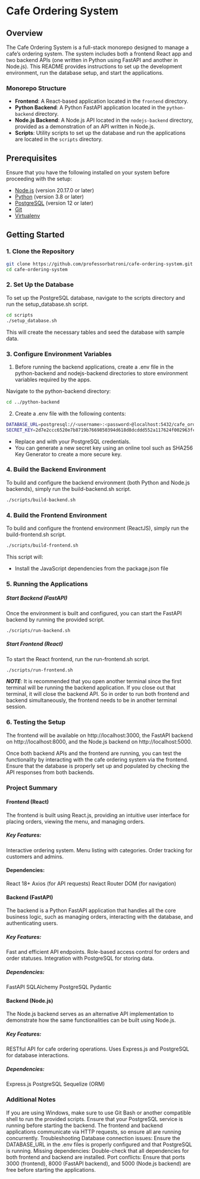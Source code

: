 # Cafe Ordering System

## Overview

The Cafe Ordering System is a full-stack monorepo designed to manage a cafe’s ordering system. The system includes both a frontend React app and two backend APIs (one written in Python using FastAPI and another in Node.js). This README provides instructions to set up the development environment, run the database setup, and start the applications.

### Monorepo Structure

- **Frontend**: A React-based application located in the `frontend` directory.
- **Python Backend**: A Python FastAPI application located in the `python-backend` directory.
- **Node.js Backend**: A Node.js API located in the `nodejs-backend` directory, provided as a demonstration of an API written in Node.js.
- **Scripts**: Utility scripts to set up the database and run the applications are located in the `scripts` directory.

## Prerequisites

Ensure that you have the following installed on your system before proceeding with the setup:

- [Node.js](https://nodejs.org/) (version 20.17.0 or later)
- [Python](https://www.python.org/downloads/) (version 3.8 or later)
- [PostgreSQL](https://www.postgresql.org/download/) (version 12 or later)
- [Git](https://git-scm.com/)
- [Virtualenv](https://virtualenv.pypa.io/en/stable/)

## Getting Started

### 1. Clone the Repository

```bash
git clone https://github.com/professorbatroni/cafe-ordering-system.git
cd cafe-ordering-system
```

### 2. Set Up the Database
To set up the PostgreSQL database, navigate to the scripts directory and run the setup_database.sh script.

```bash
cd scripts
./setup_database.sh
```

This will create the necessary tables and seed the database with sample data.

### 3. Configure Environment Variables
1.  Before running the backend applications, create a .env file in the python-backend and nodejs-backend directories to store environment variables required by the apps.

Navigate to the python-backend directory:

```bash
cd ../python-backend
```

2. Create a .env file with the following contents:

```bash
DATABASE_URL=postgresql://<username>:<password>@localhost:5432/cafe_ordering_system
SECRET_KEY=2d7e2ccc6520e7b8719b7669850394d618d8dcddd552a117624f002963fce697
```

-   Replace <username> and <password> with your PostgreSQL credentials.
-   You can generate a new secret key using an online tool such as SHA256 Key Generator to create a more secure key.

### 4. Build the Backend Environment
To build and configure the backend environment (both Python and Node.js backends), simply run the build-backend.sh script.

```bash
./scripts/build-backend.sh
```

### 4. Build the Frontend Environment
To build and configure the frontend environment (ReactJS), simply run the build-frontend.sh script.

```bash
./scripts/build-frontend.sh
```

This script will:

- Install the JavaScript dependencies from the package.json file

### 5. Running the Applications
##### Start Backend (FastAPI)
Once the environment is built and configured, you can start the FastAPI backend by running the provided script.

```bash
./scripts/run-backend.sh
```

##### Start Frontend (React)

To start the React frontend, run the run-frontend.sh script.

```bash
./scripts/run-frontend.sh
```

***NOTE***: It is recommended that you open another terminal since the first terminal will be running the backend application. If you close out that terminal, it will close the backend API. So in order to run both frontend and backend simultaneously, the frontend needs to be in another terminal session.

### 6. Testing the Setup

The frontend will be available on http://localhost:3000, the FastAPI backend on http://localhost:8000, and the Node.js backend on http://localhost:5000.

Once both backend APIs and the frontend are running, you can test the functionality by interacting with the cafe ordering system via the frontend. Ensure that the database is properly set up and populated by checking the API responses from both backends.


### Project Summary
#### Frontend (React)
The frontend is built using React.js, providing an intuitive user interface for placing orders, viewing the menu, and managing orders.

##### Key Features:
Interactive ordering system.
Menu listing with categories.
Order tracking for customers and admins.
#### Dependencies:
React 18+
Axios (for API requests)
React Router DOM (for navigation)
#### Backend (FastAPI)
The backend is a Python FastAPI application that handles all the core business logic, such as managing orders, interacting with the database, and authenticating users.

##### Key Features:
Fast and efficient API endpoints.
Role-based access control for orders and order statuses.
Integration with PostgreSQL for storing data.
##### Dependencies:
FastAPI
SQLAlchemy
PostgreSQL
Pydantic
#### Backend (Node.js)
The Node.js backend serves as an alternative API implementation to demonstrate how the same functionalities can be built using Node.js.

##### Key Features:
RESTful API for cafe ordering operations.
Uses Express.js and PostgreSQL for database interactions.
##### Dependencies:
Express.js
PostgreSQL
Sequelize (ORM)

### Additional Notes
If you are using Windows, make sure to use Git Bash or another compatible shell to run the provided scripts.
Ensure that your PostgreSQL service is running before starting the backend.
The frontend and backend applications communicate via HTTP requests, so ensure all are running concurrently.
Troubleshooting
Database connection issues: Ensure the DATABASE_URL in the .env files is properly configured and that PostgreSQL is running.
Missing dependencies: Double-check that all dependencies for both frontend and backend are installed.
Port conflicts: Ensure that ports 3000 (frontend), 8000 (FastAPI backend), and 5000 (Node.js backend) are free before starting the applications.
